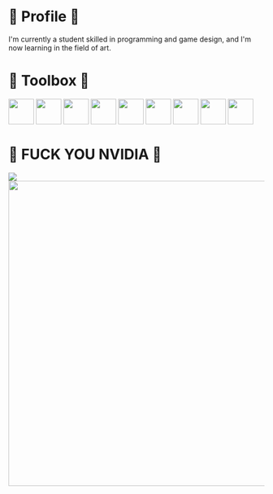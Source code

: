 <h1>🔧 Profile 🔧</h1>
<p>I'm currently a student skilled in programming and game design, and I'm now learning in the field of art.</p>
<h1>🧰 Toolbox 🧰</h1>
<p>
<img src="https://encrypted-tbn0.gstatic.com/images?q=tbn:ANd9GcT0BLiDGu00YvUfOHXSILafaSbsYchE4QfHRw&s" width=50 />
<img src="https://encrypted-tbn0.gstatic.com/images?q=tbn:ANd9GcSHeXsHepYV6snoukh6yXEfe6cC0AkOZF8PQA&s" width=50 />
<img src="https://encrypted-tbn0.gstatic.com/images?q=tbn:ANd9GcTAp7qsjXPsV3Ug1CYFg4I5GFdsCqR5kQsO6g&s" width=50 />
<img src="https://cdn4.iconfinder.com/data/icons/logos-and-brands/512/181_Java_logo_logos-512.png" width=50 />
<img src="https://banner2.cleanpng.com/20190623/yp/kisspng-python-computer-icons-programming-language-executa-1713885634631.webp" width=50 />
<img src="https://upload.wikimedia.org/wikipedia/commons/thumb/6/6a/JavaScript-logo.png/640px-JavaScript-logo.png" width=50 />
<img src="https://w7.pngwing.com/pngs/426/535/png-transparent-unity-new-logo-tech-companies-thumbnail.png" width=50 />
<img src="https://encrypted-tbn0.gstatic.com/images?q=tbn:ANd9GcS4NRBeCHvXhvqAyhrb03GGHMY3JlJ17XvDMQ&s" width=50 />
<img src="https://w7.pngwing.com/pngs/770/966/png-transparent-blender-computer-icons-rendering-blender-3d-computer-graphics-text-orange-thumbnail.png" width=50 />
</p>
<h1>🖕 FUCK YOU NVIDIA 🖕</h1>
<img src="https://na.cx/i/SJ2Z2Qm.jpg" />
<img src="https://img.devrant.com/devrant/rant/c_6127842_otsRj.gif" width="600" />
